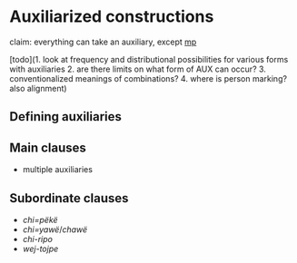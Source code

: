 # Auxiliarized constructions

claim: everything can take an auxiliary, except [mp](keimp)

[todo](1. look at frequency and distributional possibilities for various forms with auxiliaries 2. are there limits on what form of AUX can occur? 3. conventionalized meanings of combinations? 4. where is person marking? also alignment)

## Defining auxiliaries

## Main clauses
* multiple auxiliaries

## Subordinate clauses

* _chi=pëkë_
* _chi=yawë_/_chawë_
* _chi-ripo_
* _wej-tojpe_ 